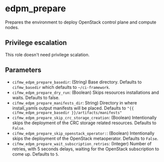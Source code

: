 # edpm_prepare
Prepares the environment to deploy OpenStack control plane and compute nodes.

## Privilege escalation
This role doesn't need privilege scalation.

## Parameters
* `cifmw_edpm_prepare_basedir`: (String) Base directory. Defaults to `cifmw_basedir` which defaults to `~/ci-framework`.
* `cifmw_edpm_prepare_dry_run`: (Boolean) Skips resources installations and waits. Defaults to false.
* `cifmw_edpm_prepare_manifests_dir`: String) Directory in where install_yamls output manifests will be placed. Defaults to `"{{ cifmw_edpm_prepare_basedir }}/artifacts/manifests"`
* `cifmw_edpm_prepare_skip_crc_storage_creation`: (Boolean) Intentionally skips the deployment of the CRC storage related resources. Defaults to `False`.
* `cifmw_edpm_prepare_skip_openstack_operator:`: (Boolean) Intentionally skips the deployment of the OpenStack metaoperator. Defaults to `False`.
* `cifmw_edpm_prepare_wait_subscription_retries`: (Integer) Number of retries, with 5 seconds delays, waiting for the OpenStack subscription to come up. Defaults to `5`.
